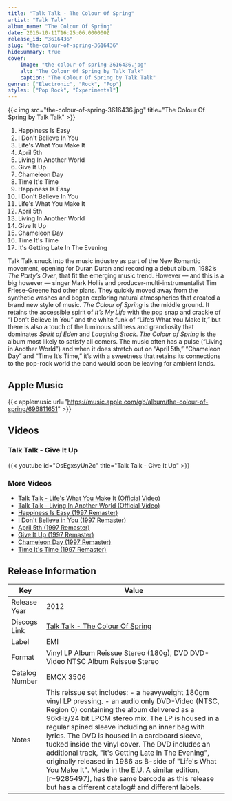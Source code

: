 ```yaml
---
title: "Talk Talk - The Colour Of Spring"
artist: "Talk Talk"
album_name: "The Colour Of Spring"
date: 2016-10-11T16:25:06.000000Z
release_id: "3616436"
slug: "the-colour-of-spring-3616436"
hideSummary: true
cover:
    image: "the-colour-of-spring-3616436.jpg"
    alt: "The Colour Of Spring by Talk Talk"
    caption: "The Colour Of Spring by Talk Talk"
genres: ["Electronic", "Rock", "Pop"]
styles: ["Pop Rock", "Experimental"]
---
```


{{< img src="the-colour-of-spring-3616436.jpg" title="The Colour Of Spring by Talk Talk" >}}

<!-- section break -->

1. Happiness Is Easy
2. I Don't Believe In You
3. Life's What You Make It
4. April 5th
5. Living In Another World
6. Give It Up
7. Chameleon Day
8. Time It's Time
9. Happiness Is Easy
10. I Don't Believe In You
11. Life's What You Make It
12. April 5th
13. Living In Another World
14. Give It Up
15. Chameleon Day
16. Time It's Time
17. It's Getting Late In The Evening

<!-- section break -->


Talk Talk snuck into the music industry as part of the New Romantic movement, opening for Duran Duran and recording a debut album, 1982’s <i>The Party’s Over</i>, that fit the emerging music trend. However — and this is a big however — singer Mark Hollis and producer-multi-instrumentalist Tim Friese-Greene had other plans. They quickly moved away from the synthetic washes and began exploring natural atmospherics that created a brand new style of music. <i>The Colour of Spring</i> is the middle ground. It retains the accessible spirit of <i>It’s My Life</i> with the pop snap and crackle of “I Don’t Believe In You” and the white funk of “Life’s What You Make It,” but there is also a touch of the luminous stillness and grandiosity that dominates <i>Spirit of Eden</i> and <i>Laughing Stock</i>. <i>The Colour of Spring</i> is the album most likely to satisfy all comers. The music often has a pulse (“Living in Another World”) and when it does stretch out on “April 5th,” “Chameleon Day” and “Time It’s Time,” it’s with a sweetness that retains its connections to the pop-rock world the band would soon be leaving for ambient lands.



## Apple Music
{{< applemusic url="https://music.apple.com/gb/album/the-colour-of-spring/696811651" >}}





## Videos
### Talk Talk - Give It Up
{{< youtube id="OsEgxsyUn2c" title="Talk Talk - Give It Up" >}}<br>

### More Videos

- [Talk Talk - Life's What You Make It (Official Video)](https://www.youtube.com/watch?v=l3VqAsMXE7o)
- [Talk Talk - Living In Another World (Official Video)](https://www.youtube.com/watch?v=fZQZZf_R434)
- [Happiness Is Easy (1997 Remaster)](https://www.youtube.com/watch?v=gl4lvJmvqQU)
- [I Don't Believe in You (1997 Remaster)](https://www.youtube.com/watch?v=o8canrG0YfY)
- [April 5th (1997 Remaster)](https://www.youtube.com/watch?v=h3vbVCRNcrM)
- [Give It Up (1997 Remaster)](https://www.youtube.com/watch?v=XK4Cw2STZiQ)
- [Chameleon Day (1997 Remaster)](https://www.youtube.com/watch?v=RQGAw43t20k)
- [Time It's Time (1997 Remaster)](https://www.youtube.com/watch?v=vwM77SSxLp8)


## Release Information
|  Key           | Value                                                |
| ---------------| ---------------------------------------------------- |
| Release Year   | 2012                                   |
| Discogs Link   | [Talk Talk - The Colour Of Spring](https://www.discogs.com/release/3616436-Talk-Talk-The-Colour-Of-Spring) |
| Label          | EMI |
| Format         | Vinyl LP Album Reissue Stereo (180g), DVD DVD-Video NTSC Album Reissue Stereo |
| Catalog Number | EMCX 3506 |
| Notes | This reissue set includes: - a heavyweight 180gm vinyl LP pressing. - an audio only DVD-Video (NTSC, Region 0) containing the album delivered as a 96kHz/24 bit LPCM stereo mix.  The LP is housed in a regular spined sleeve including an inner bag with lyrics. The DVD is housed in a cardboard sleeve, tucked inside the vinyl cover.  The DVD includes an additional track, "It's Getting Late In The Evening", originally released in 1986 as B-side of "Life's What You Make It".  Made in the E.U.  A similar edition, [r=9285497], has the same barcode as this release but has a different catalog# and different labels. |